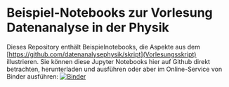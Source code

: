 # Beispiel-Notebooks zur Vorlesung Datenanalyse in der Physik

Dieses Repository enthält Beispielnotebooks, die Aspekte aus dem [https://github.com/datenanalysephysik/skript](Vorlesungsskript) illustrieren. Sie können diese Jupyter Notebooks hier auf Github direkt betrachten, herunterladen und ausführen oder aber im Online-Service von Binder ausführen:
[![Binder](https://mybinder.org/badge_logo.svg)](https://mybinder.org/v2/gh/datenanalysephysik/skriptnotebooks/HEAD)
 
